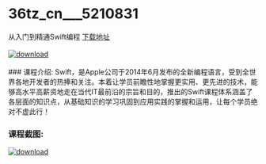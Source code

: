 # 36tz_cn___5210831
从入门到精通Swift编程
[下载地址](http://www.36tz.cn/article/5210831 "下载地址")
<br/></br>[![download](http://36tz.cn/muke_img/2020_03_1-39.png "下载地址")](http://www.36tz.cn/article/5210831 "下载地址")
<br/></br>### 课程介绍:
Swift，是Apple公司于2014年6月发布的全新编程语言，受到全世界各地开发者的热捧和关注。本着让学员前瞻性地掌握更实用、更先进的技术，能够高水平高薪资地走在当代IT最前沿的宗旨和目的，推出的Swift课程体系涵盖了各层面的知识点，从基础知识的学习巩固到应用实践的掌握和运用，让每个学员绝对不虚此行！

### 课程截图:
[![download](http://36tz.cn/muke_img/2020_03_2-10.png "下载地址")](http://www.36tz.cn/article/5210831 "下载地址")

